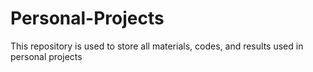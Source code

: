 # Personal-Projects
This repository is used to store all materials, codes, and results used in personal projects
